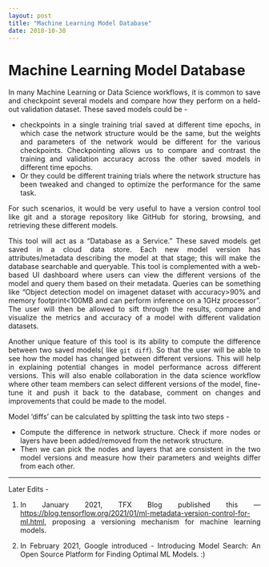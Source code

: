 ```yaml
---
layout: post
title: "Machine Learning Model Database"
date: 2018-10-30
---
```


<style>body {text-align: justify}</style>

# Machine Learning Model Database

In many Machine Learning or Data Science workflows, it is common to save and checkpoint several models and compare how they perform on a held-out validation dataset. These saved models could be -

 - checkpoints in a single training trial saved at different time epochs, in which case the network structure would be the same, but the weights and parameters of the network would be different for the various checkpoints. Checkpointing allows us to compare and contrast the training and validation accuracy across the other saved models in different time epochs.
 - Or they could be different training trials where the network structure has been tweaked and changed to optimize the performance for the same task.

For such scenarios, it would be very useful to have a version control tool like git and a storage repository like GitHub for storing, browsing, and retrieving these different models.

This tool will act as a “Database as a Service.” These saved models get saved in a cloud data store. Each new model version has attributes/metadata describing the model at that stage; this will make the database searchable and queryable. This tool is complemented with a web-based UI dashboard where users can view the different versions of the model and query them based on their metadata. Queries can be something like “Object detection model on imagenet dataset with accuracy>90% and memory footprint<100MB and can perform inference on a 1GHz processor”. The user will then be allowed to sift through the results, compare and visualize the metrics and accuracy of a model with different validation datasets.

Another unique feature of this tool is its ability to compute the difference between two saved models( like `git diff`). So that the user will be able to see how the model has changed between different versions. This will help in explaining potential changes in model performance across different versions. This will also enable collaboration in the data science workflow where other team members can select different versions of the model, fine-tune it and push it back to the database, comment on changes and improvements that could be made to the model.

Model ‘diffs’ can be calculated by splitting the task into two steps -

 - Compute the difference in network structure. Check if more nodes or layers have been added/removed from the network structure.
 - Then we can pick the nodes and layers that are consistent in the two model versions and measure how their parameters and weights differ from each other.

**********

Later Edits -

1. In January 2021, TFX Blog published this — https://blog.tensorflow.org/2021/01/ml-metadata-version-control-for-ml.html, proposing a versioning mechanism for machine learning models.

2. In February 2021, Google introduced - Introducing Model Search: An Open Source Platform for Finding Optimal ML Models. :)